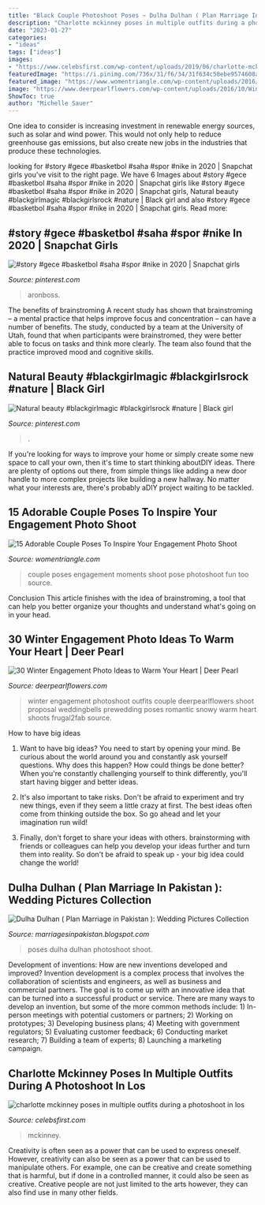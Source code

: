 ```yaml
---
title: "Black Couple Photoshoot Poses ~ Dulha Dulhan ( Plan Marriage In Pakistan ): Wedding Pictures Collection"
description: "Charlotte mckinney poses in multiple outfits during a photoshoot in los"
date: "2023-01-27"
categories:
- "ideas"
tags: ["ideas"]
images:
- "https://www.celebsfirst.com/wp-content/uploads/2019/06/charlotte-mckinney-poses-in-multiple-outfits-during-a-photoshoot-in-los-angeles-100619_1.jpg"
featuredImage: "https://i.pinimg.com/736x/31/f6/34/31f634c58ebe9574608a09301f2b3856.jpg"
featured_image: "https://www.womentriangle.com/wp-content/uploads/2016/07/chilling-moments.jpg"
image: "https://www.deerpearlflowers.com/wp-content/uploads/2016/10/Winter-Engagement-Photo-Shoot-and-Poses-Ideas-29.jpg"
ShowToc: true
author: "Michelle Sauer"
---
```



One idea to consider is increasing investment in renewable energy sources, such as solar and wind power. This would not only help to reduce greenhouse gas emissions, but also create new jobs in the industries that produce these technologies.

	

		
looking for #story #gece #basketbol #saha #spor #nike in 2020 | Snapchat girls you've visit to the right page. We have 6 Images about #story #gece #basketbol #saha #spor #nike in 2020 | Snapchat girls like #story #gece #basketbol #saha #spor #nike in 2020 | Snapchat girls, Natural beauty #blackgirlmagic #blackgirlsrock #nature | Black girl and also #story #gece #basketbol #saha #spor #nike in 2020 | Snapchat girls. Read more:
		
    
## #story #gece #basketbol #saha #spor #nike In 2020 | Snapchat Girls

<img loading=lazy src="https://i.pinimg.com/736x/31/f6/34/31f634c58ebe9574608a09301f2b3856.jpg" onerror="this.onerror=null;this.src='https://tse3.mm.bing.net/th?id=OIP.Js8L2t-JYYoitxufwEt6gwHaNK&amp;pid=15.1';" alt="#story #gece #basketbol #saha #spor #nike in 2020 | Snapchat girls">

_Source: pinterest.com_

>aronboss. 

	

The benefits of brainstroming
A recent study has shown that brainstroming – a mental practice that helps improve focus and concentration – can have a number of benefits. The study, conducted by a team at the University of Utah, found that when participants were brainstromed, they were better able to focus on tasks and think more clearly. The team also found that the practice improved mood and cognitive skills.

    
## Natural Beauty #blackgirlmagic #blackgirlsrock #nature | Black Girl

<img loading=lazy src="https://i.pinimg.com/736x/b5/0b/94/b50b949c1d876cdebf42fc69951d22ca.jpg" onerror="this.onerror=null;this.src='https://tse3.mm.bing.net/th?id=OIP.UZdW3kBa8NHyZogHHj870AHaMg&amp;pid=15.1';" alt="Natural beauty #blackgirlmagic #blackgirlsrock #nature | Black girl">

_Source: pinterest.com_

>. 

	

If you're looking for ways to improve your home or simply create some new space to call your own, then it's time to start thinking aboutDIY ideas. There are plenty of options out there, from simple things like adding a new door handle to more complex projects like building a new hallway. No matter what your interests are, there's probably aDIY project waiting to be tackled.

    
## 15 Adorable Couple Poses To Inspire Your Engagement Photo Shoot

<img loading=lazy src="https://www.womentriangle.com/wp-content/uploads/2016/07/chilling-moments.jpg" onerror="this.onerror=null;this.src='https://tse2.mm.bing.net/th?id=OIP.KA-NfKEm_FX8jFpSRKJGJgHaLH&amp;pid=15.1';" alt="15 Adorable Couple Poses To Inspire Your Engagement Photo Shoot">

_Source: womentriangle.com_

>couple poses engagement moments shoot pose photoshoot fun too source. 

	

Conclusion
This article finishes with the idea of brainstroming, a tool that can help you better organize your thoughts and understand what's going on in your head.

    
## 30 Winter Engagement Photo Ideas To Warm Your Heart | Deer Pearl

<img loading=lazy src="https://www.deerpearlflowers.com/wp-content/uploads/2016/10/Winter-Engagement-Photo-Shoot-and-Poses-Ideas-29.jpg" onerror="this.onerror=null;this.src='https://tse1.mm.bing.net/th?id=OIP.vN08FLAE14tXCbFAcZTeKQHaKk&amp;pid=15.1';" alt="30 Winter Engagement Photo Ideas to Warm Your Heart | Deer Pearl">

_Source: deerpearlflowers.com_

>winter engagement photoshoot outfits couple deerpearlflowers shoot proposal weddingbells prewedding poses romantic snowy warm heart shoots frugal2fab source. 

	

How to have big ideas
1. Want to have big ideas? You need to start by opening your mind. Be curious about the world around you and constantly ask yourself questions. Why does this happen? How could things be done better? When you're constantly challenging yourself to think differently, you'll start having bigger and better ideas.
2. It's also important to take risks. Don't be afraid to experiment and try new things, even if they seem a little crazy at first. The best ideas often come from thinking outside the box. So go ahead and let your imagination run wild!

3. Finally, don't forget to share your ideas with others. brainstorming with friends or colleagues can help you develop your ideas further and turn them into reality. So don't be afraid to speak up - your big idea could change the world!

    
## Dulha Dulhan ( Plan Marriage In Pakistan ): Wedding Pictures Collection

<img loading=lazy src="http://2.bp.blogspot.com/-c4ib2lgFb0c/U7ZaajuHUZI/AAAAAAAAAqA/sCe3i29AqRM/s1600/wedding_photoshoot+(9).jpg" onerror="this.onerror=null;this.src='https://tse2.mm.bing.net/th?id=OIP.LX64hNGgD5Q0uHj3o9wLsgHaOa&amp;pid=15.1';" alt="Dulha Dulhan ( Plan Marriage in Pakistan ): Wedding Pictures Collection">

_Source: marriagesinpakistan.blogspot.com_

>poses dulha dulhan photoshoot shoot. 

	

Development of inventions: How are new inventions developed and improved?
Invention development is a complex process that involves the collaboration of scientists and engineers, as well as business and commercial partners. The goal is to come up with an innovative idea that can be turned into a successful product or service. There are many ways to develop an invention, but some of the more common methods include: 1) In-person meetings with potential customers or partners; 2) Working on prototypes; 3) Developing business plans; 4) Meeting with government regulators; 5) Evaluating customer feedback; 6) Conducting market research; 7) Building a team of experts; 8) Launching a marketing campaign.

    
## Charlotte Mckinney Poses In Multiple Outfits During A Photoshoot In Los

<img loading=lazy src="https://www.celebsfirst.com/wp-content/uploads/2019/06/charlotte-mckinney-poses-in-multiple-outfits-during-a-photoshoot-in-los-angeles-100619_1.jpg" onerror="this.onerror=null;this.src='https://tse4.mm.bing.net/th?id=OIP.9jnW24qGXXaLTgvc8SDsmwHaLH&amp;pid=15.1';" alt="charlotte mckinney poses in multiple outfits during a photoshoot in los">

_Source: celebsfirst.com_

>mckinney. 

	

Creativity is often seen as a power that can be used to express oneself. However, creativity can also be seen as a power that can be used to manipulate others. For example, one can be creative and create something that is harmful, but if done in a controlled manner, it could also be seen as creative. Creative people are not just limited to the arts however, they can also find use in many other fields.

